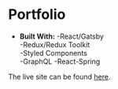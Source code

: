 # Portfolio

- **Built With:**
   -React/Gatsby  
   -Redux/Redux Toolkit  
   -Styled Components  
   -GraphQL
  -React-Spring

The live site can be found [here](https://www.justinaiello.com/).
